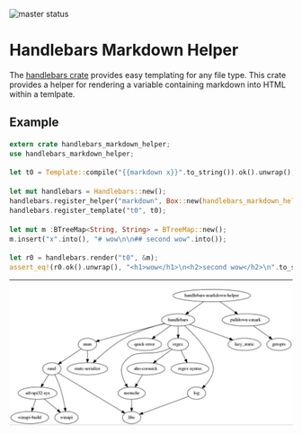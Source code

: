 ![master status](https://travis-ci.org/waynenilsen/handlebars-markdown-helper.svg?branch=master)

# Handlebars Markdown Helper

The [handlebars crate](https://crates.io/crates/handlebars) provides easy templating for any file type. This crate provides a helper for rendering a variable containing markdown into HTML within a temlpate. 

## Example 

```rust
extern crate handlebars_markdown_helper;
use handlebars_markdown_helper; 

let t0 = Template::compile("{{markdown x}}".to_string()).ok().unwrap();

let mut handlebars = Handlebars::new();
handlebars.register_helper("markdown", Box::new(handlebars_markdown_helper::markdown_helper));
handlebars.register_template("t0", t0);

let mut m :BTreeMap<String, String> = BTreeMap::new();
m.insert("x".into(), "# wow\n\n## second wow".into());

let r0 = handlebars.render("t0", &m);
assert_eq!(r0.ok().unwrap(), "<h1>wow</h1>\n<h2>second wow</h2>\n".to_string());
```

---

![deps](Cargo.jpg)

